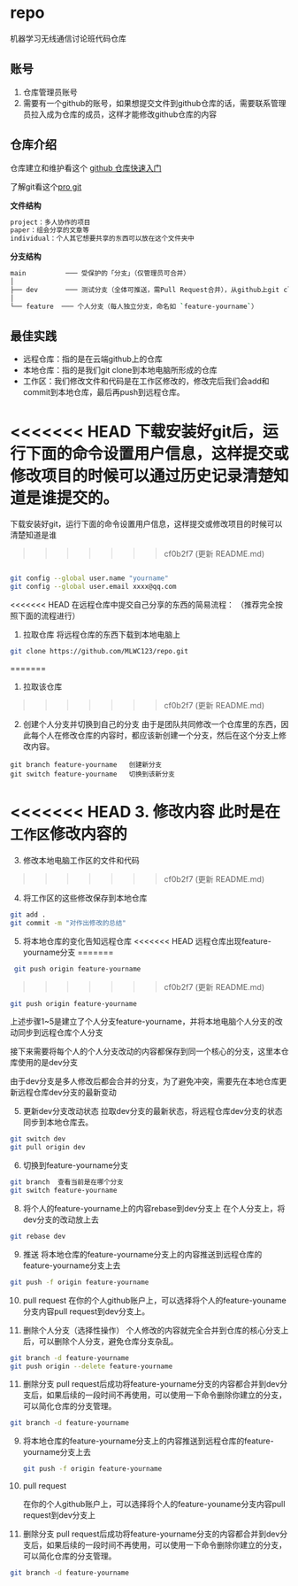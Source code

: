 # repo

机器学习无线通信讨论班代码仓库

## 账号

1. 仓库管理员账号
2. 需要有一个github的账号，如果想提交文件到github仓库的话，需要联系管理员拉入成为仓库的成员，这样才能修改github仓库的内容

## 仓库介绍

仓库建立和维护看这个 [github 仓库快速入门](https://docs.github.com/zh/repositories/creating-and-managing-repositories/quickstart-for-repositories)

了解git看这个[pro git](https://www.progit.cn/#_pro_git)

**文件结构**

```sh
project：多人协作的项目
paper：组会分享的文章等
individual：个人其它想要共享的东西可以放在这个文件夹中
```

**分支结构**

```sh
main          ─── 受保护的「分支」（仅管理员可合并）
│
├── dev       ─── 测试分支（全体可推送，需Pull Request合并），从github上git clone到本地电脑的时候默认拉取的是dev分支的最新变化
│
└── feature  ─── 个人分支（每人独立分支，命名如 `feature-yourname`）
```

## 最佳实践

- 远程仓库：指的是在云端github上的仓库
- 本地仓库：指的是我们git clone到本地电脑所形成的仓库
- 工作区：我们修改文件和代码是在工作区修改的，修改完后我们会add和commit到本地仓库，最后再push到远程仓库。

<<<<<<< HEAD
下载安装好git后，运行下面的命令设置用户信息，这样提交或修改项目的时候可以通过历史记录清楚知道是谁提交的。
=======
下载安装好git，运行下面的命令设置用户信息，这样提交或修改项目的时候可以清楚知道是谁

>>>>>>> cf0b2f7 (更新 README.md)
```sh

git config --global user.name "yourname"
git config --global user.email xxxx@qq.com
```

<<<<<<< HEAD
在远程仓库中提交自己分享的东西的简易流程：
（推荐完全按照下面的流程进行）

1. 拉取仓库
   将远程仓库的东西下载到本地电脑上
```sh
git clone https://github.com/MLWC123/repo.git
```
=======
1. 拉取该仓库
>>>>>>> cf0b2f7 (更新 README.md)

2. 创建个人分支并切换到自己的分支
   由于是团队共同修改一个仓库里的东西，因此每个人在修改仓库的内容时，都应该新创建一个分支，然后在这个分支上修改内容。

```shell
git branch feature-yourname   创建新分支
git switch feature-yourname   切换到该新分支
```


<<<<<<< HEAD
3. 修改内容
此时是在`工作区`修改内容的
=======
3. 修改本地电脑工作区的文件和代码
>>>>>>> cf0b2f7 (更新 README.md)

4. 将工作区的这些修改保存到本地仓库

```sh
git add .
git commit -m "对作出修改的总结"
```

5. 将本地仓库的变化告知远程仓库
<<<<<<< HEAD
远程仓库出现feature-yourname分支
=======
 
  ```sh
   git push origin feature-yourname
   ```
>>>>>>> cf0b2f7 (更新 README.md)

```sh
git push origin feature-yourname
```

上述步骤1~5是建立了个人分支feature-yourname，并将本地电脑个人分支的改动同步到远程仓库个人分支

接下来需要将每个人的个人分支改动的内容都保存到同一个核心的分支，这里本仓库使用的是dev分支

由于dev分支是多人修改后都会合并的分支，为了避免冲突，需要先在本地仓库更新远程仓库dev分支的最新变动

5. 更新dev分支改动状态
拉取dev分支的最新状态，将远程仓库dev分支的状态同步到本地仓库去。
```sh
git switch dev
git pull origin dev
```

6. 切换到feature-yourname分支

```sh
git branch  查看当前是在哪个分支
git switch feature-yourname
```

8. 将个人的feature-yourname上的内容rebase到dev分支上
在个人分支上，将dev分支的改动放上去

```sh
git rebase dev 
```

9. 推送
将本地仓库的feature-yourname分支上的内容推送到远程仓库的feature-yourname分支上去

```sh
git push -f origin feature-yourname
```

10.  pull request
在你的个人github账户上，可以选择将个人的feature-youname分支内容pull request到dev分支上。

11. 删除个人分支（选择性操作）
个人修改的内容就完全合并到仓库的核心分支上后，可以删除个人分支，避免仓库分支杂乱。
```sh
git branch -d feature-yourname
git push origin --delete feature-yourname
```

11. 删除分支
   pull request后成功将feature-yourname分支的内容都合并到dev分支后，如果后续的一段时间不再使用，可以使用一下命令删除你建立的分支，可以简化仓库的分支管理。

   ```sh
   git branch -d feature-yourname
   ```

9. 将本地仓库的feature-yourname分支上的内容推送到远程仓库的feature-yourname分支上去

   ```sh
   git push -f origin feature-yourname
   ```

10. pull request

    在你的个人github账户上，可以选择将个人的feature-youname分支内容pull request到dev分支上

11. 删除分支
   pull request后成功将feature-yourname分支的内容都合并到dev分支后，如果后续的一段时间不再使用，可以使用一下命令删除你建立的分支，可以简化仓库的分支管理。

   ```sh
   git branch -d feature-yourname
   ```

